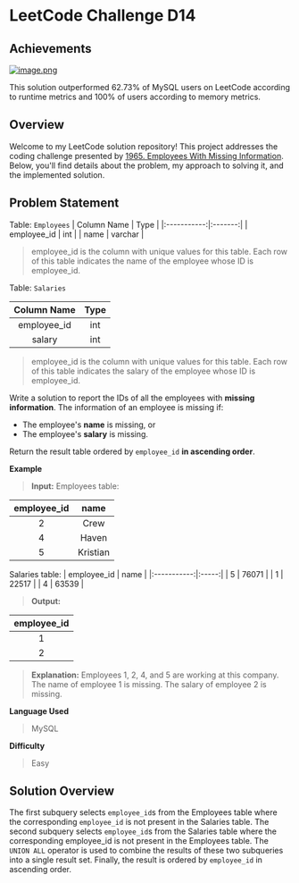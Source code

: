 
# LeetCode Challenge D14
## Achievements
[![image.png](https://i.postimg.cc/BnzBZppY/image.png)](https://postimg.cc/MnyQdyhV)

This solution outperformed 62.73% of MySQL users on LeetCode according to runtime metrics and 100% of users according to memory metrics.


## Overview

Welcome to my LeetCode solution repository! This project addresses the coding challenge presented by [1965.  Employees With Missing Information](https://leetcode.com/problems/employees-with-missing-information/). Below, you'll find details about the problem, my approach to solving it, and the implemented solution.

## Problem Statement
Table: `Employees`
| Column Name |   Type  |
|:-----------:|:-------:|
| employee_id |   int   |
|     name    | varchar |

> employee_id is the column with unique values for this table. Each row of this table indicates the name of the employee whose ID is employee_id.

Table:  `Salaries`

| Column Name |   Type  |
|:-----------:|:-------:|
| employee_id |   int   |
|     salary    | int |

> employee_id is the column with unique values for this table. Each row of this table indicates the salary of the employee whose ID is employee_id.

Write a solution to report the IDs of all the employees with  **missing information**. The information of an employee is missing if:

-   The employee's  **name**  is missing, or
-   The employee's  **salary**  is missing.

Return the result table ordered by  `employee_id`  **in ascending order**.


**Example**

>**Input:** 
Employees table:

| employee_id |   name   |
|:-----------:|:--------:|
|      2      |   Crew   |
|      4      |   Haven  |
|      5      | Kristian |

Salaries table:
| employee_id |  name |
|:-----------:|:-----:|
|      5      | 76071 |
|      1      | 22517 |
|      4      | 63539 |


>**Output:** 

| employee_id | 
|:-----------:|
|      1      |
|      2      |


>**Explanation:** Employees 1, 2, 4, and 5 are working at this company. The name of employee 1 is missing. The salary of employee 2 is missing.

**Language Used**
> MySQL

**Difficulty**
> Easy

## Solution Overview
The first subquery selects `employee_id`s from the Employees table where the corresponding `employee_id` is not present in the Salaries table. The second subquery selects `employee_id`s from the Salaries table where the corresponding employee_id is not present in the Employees table. The `UNION ALL` operator is used to combine the results of these two subqueries into a single result set. Finally, the result is ordered by `employee_id` in ascending order.
